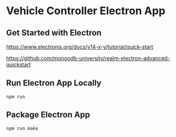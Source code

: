 # Vehicle Controller Electron App


## Get Started with Electron
https://www.electronjs.org/docs/v14-x-y/tutorial/quick-start

https://github.com/mongodb-university/realm-electron-advanced-quickstart

## Run Electron App Locally

```npm run```

## Package Electron App

```npm run make```

